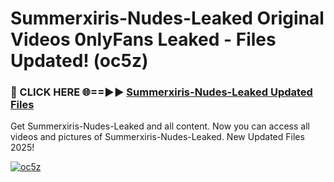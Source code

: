# Summerxiris-Nudes-Leaked Original Videos 0nlyFans Leaked - Files Updated! (oc5z)

<h3>🔴 CLICK HERE 🌐==►► <a href="https://tinyurl.com/4mcuefdz" rel="nofollow">Summerxiris-Nudes-Leaked Updated Files</a></h3>

Get Summerxiris-Nudes-Leaked and all content. Now you can access all videos and pictures of Summerxiris-Nudes-Leaked. New Updated Files 2025!

[![oc5z](https://i.imgur.com/StAQSOY.gif)](https://tinyurl.com/4mcuefdz)
